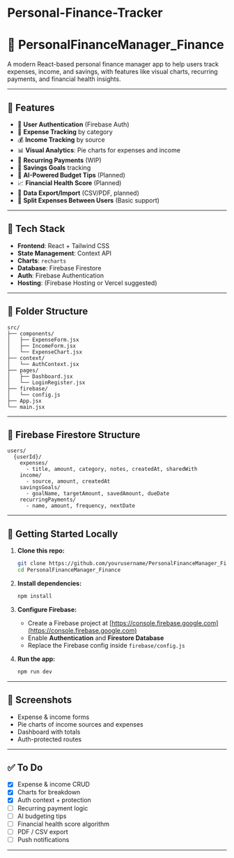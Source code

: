 # Personal-Finance-Tracker

# 📘 PersonalFinanceManager_Finance

A modern React-based personal finance manager app to help users track expenses, income, and savings, with features like visual charts, recurring payments, and financial health insights.

---

## 🚀 Features

- 🔐 **User Authentication** (Firebase Auth)
- 💸 **Expense Tracking** by category
- 💰 **Income Tracking** by source
- 📊 **Visual Analytics**: Pie charts for expenses and income
- 🔄 **Recurring Payments** (WIP)
- 🎯 **Savings Goals** tracking
- 🧠 **AI-Powered Budget Tips** (Planned)
- 📈 **Financial Health Score** (Planned)
- 📄 **Data Export/Import** (CSV/PDF, planned)
- 👥 **Split Expenses Between Users** (Basic support)

---

## 🔧 Tech Stack

- **Frontend**: React + Tailwind CSS
- **State Management**: Context API
- **Charts**: `recharts`
- **Database**: Firebase Firestore
- **Auth**: Firebase Authentication
- **Hosting**: (Firebase Hosting or Vercel suggested)

---

## 🔧 Folder Structure

```
src/
├── components/
│   ├── ExpenseForm.jsx
│   ├── IncomeForm.jsx
│   └── ExpenseChart.jsx
├── context/
│   └── AuthContext.jsx
├── pages/
│   ├── Dashboard.jsx
│   └── LoginRegister.jsx
├── firebase/
│   └── config.js
├── App.jsx
└── main.jsx
```

---

## 🔐 Firebase Firestore Structure

```
users/
  {userId}/
    expenses/
      - title, amount, category, notes, createdAt, sharedWith
    income/
      - source, amount, createdAt
    savingsGoals/
      - goalName, targetAmount, savedAmount, dueDate
    recurringPayments/
      - name, amount, frequency, nextDate
```

---

## 🧪 Getting Started Locally

1. **Clone this repo:**

   ```bash
   git clone https://github.com/yourusername/PersonalFinanceManager_Finance.git
   cd PersonalFinanceManager_Finance
   ```

2. **Install dependencies:**

   ```bash
   npm install
   ```

3. **Configure Firebase:**

   - Create a Firebase project at [https://console.firebase.google.com](https://console.firebase.google.com)
   - Enable **Authentication** and **Firestore Database**
   - Replace the Firebase config inside `firebase/config.js`

4. **Run the app:**

   ```bash
   npm run dev
   ```

---

## 📸 Screenshots

- Expense & income forms
- Pie charts of income sources and expenses
- Dashboard with totals
- Auth-protected routes

---

## ✅ To Do

- [x] Expense & income CRUD
- [x] Charts for breakdown
- [x] Auth context + protection
- [ ] Recurring payment logic
- [ ] AI budgeting tips
- [ ] Financial health score algorithm
- [ ] PDF / CSV export
- [ ] Push notifications

---
